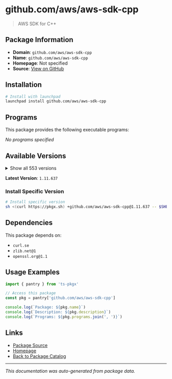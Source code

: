 # github.com/aws/aws-sdk-cpp

> AWS SDK for C++

## Package Information

- **Domain**: `github.com/aws/aws-sdk-cpp`
- **Name**: `github.com/aws/aws-sdk-cpp`
- **Homepage**: Not specified
- **Source**: [View on GitHub](https://github.com/pkgxdev/pantry/tree/main/projects/github.com/aws/aws-sdk-cpp/package.yml)

## Installation

```bash
# Install with launchpad
launchpad install github.com/aws/aws-sdk-cpp
```

## Programs

This package provides the following executable programs:

*No programs specified*

## Available Versions

<details>
<summary>Show all 553 versions</summary>

- `1.11.637`, `1.11.636`, `1.11.635`, `1.11.634`, `1.11.633`
- `1.11.632`, `1.11.631`, `1.11.630`, `1.11.629`, `1.11.628`
- `1.11.627`, `1.11.626`, `1.11.625`, `1.11.624`, `1.11.623`
- `1.11.622`, `1.11.621`, `1.11.620`, `1.11.619`, `1.11.618`
- `1.11.617`, `1.11.616`, `1.11.615`, `1.11.614`, `1.11.613`
- `1.11.612`, `1.11.611`, `1.11.610`, `1.11.609`, `1.11.608`
- `1.11.607`, `1.11.606`, `1.11.605`, `1.11.604`, `1.11.603`
- `1.11.602`, `1.11.601`, `1.11.600`, `1.11.599`, `1.11.598`
- `1.11.597`, `1.11.596`, `1.11.595`, `1.11.594`, `1.11.593`
- `1.11.592`, `1.11.591`, `1.11.590`, `1.11.589`, `1.11.588`
- `1.11.587`, `1.11.586`, `1.11.585`, `1.11.584`, `1.11.583`
- `1.11.582`, `1.11.581`, `1.11.580`, `1.11.579`, `1.11.578`
- `1.11.577`, `1.11.576`, `1.11.575`, `1.11.574`, `1.11.573`
- `1.11.572`, `1.11.571`, `1.11.570`, `1.11.569`, `1.11.568`
- `1.11.567`, `1.11.566`, `1.11.565`, `1.11.564`, `1.11.563`
- `1.11.562`, `1.11.561`, `1.11.560`, `1.11.559`, `1.11.558`
- `1.11.557`, `1.11.556`, `1.11.555`, `1.11.554`, `1.11.553`
- `1.11.552`, `1.11.551`, `1.11.550`, `1.11.549`, `1.11.548`
- `1.11.547`, `1.11.546`, `1.11.545`, `1.11.544`, `1.11.543`
- `1.11.542`, `1.11.541`, `1.11.540`, `1.11.539`, `1.11.538`
- `1.11.537`, `1.11.536`, `1.11.535`, `1.11.534`, `1.11.533`
- `1.11.532`, `1.11.531`, `1.11.530`, `1.11.529`, `1.11.528`
- `1.11.527`, `1.11.526`, `1.11.525`, `1.11.524`, `1.11.523`
- `1.11.522`, `1.11.521`, `1.11.520`, `1.11.519`, `1.11.518`
- `1.11.517`, `1.11.516`, `1.11.515`, `1.11.514`, `1.11.513`
- `1.11.512`, `1.11.511`, `1.11.510`, `1.11.509`, `1.11.508`
- `1.11.507`, `1.11.506`, `1.11.505`, `1.11.504`, `1.11.503`
- `1.11.502`, `1.11.501`, `1.11.500`, `1.11.499`, `1.11.498`
- `1.11.497`, `1.11.496`, `1.11.495`, `1.11.494`, `1.11.493`
- `1.11.492`, `1.11.491`, `1.11.490`, `1.11.489`, `1.11.488`
- `1.11.487`, `1.11.486`, `1.11.485`, `1.11.484`, `1.11.483`
- `1.11.482`, `1.11.481`, `1.11.480`, `1.11.479`, `1.11.478`
- `1.11.477`, `1.11.476`, `1.11.475`, `1.11.474`, `1.11.473`
- `1.11.472`, `1.11.471`, `1.11.470`, `1.11.469`, `1.11.468`
- `1.11.467`, `1.11.466`, `1.11.465`, `1.11.464`, `1.11.463`
- `1.11.462`, `1.11.461`, `1.11.460`, `1.11.459`, `1.11.458`
- `1.11.457`, `1.11.456`, `1.11.455`, `1.11.454`, `1.11.453`
- `1.11.452`, `1.11.451`, `1.11.450`, `1.11.449`, `1.11.448`
- `1.11.447`, `1.11.446`, `1.11.445`, `1.11.444`, `1.11.443`
- `1.11.442`, `1.11.441`, `1.11.440`, `1.11.439`, `1.11.438`
- `1.11.437`, `1.11.436`, `1.11.435`, `1.11.434`, `1.11.433`
- `1.11.432`, `1.11.431`, `1.11.430`, `1.11.429`, `1.11.428`
- `1.11.427`, `1.11.426`, `1.11.425`, `1.11.424`, `1.11.423`
- `1.11.422`, `1.11.421`, `1.11.420`, `1.11.419`, `1.11.418`
- `1.11.417`, `1.11.416`, `1.11.415`, `1.11.414`, `1.11.413`
- `1.11.412`, `1.11.411`, `1.11.410`, `1.11.409`, `1.11.408`
- `1.11.407`, `1.11.406`, `1.11.405`, `1.11.404`, `1.11.403`
- `1.11.402`, `1.11.401`, `1.11.400`, `1.11.399`, `1.11.398`
- `1.11.397`, `1.11.396`, `1.11.395`, `1.11.394`, `1.11.393`
- `1.11.392`, `1.11.391`, `1.11.390`, `1.11.389`, `1.11.388`
- `1.11.387`, `1.11.386`, `1.11.385`, `1.11.384`, `1.11.383`
- `1.11.382`, `1.11.381`, `1.11.380`, `1.11.379`, `1.11.378`
- `1.11.377`, `1.11.376`, `1.11.375`, `1.11.374`, `1.11.373`
- `1.11.372`, `1.11.371`, `1.11.370`, `1.11.369`, `1.11.368`
- `1.11.367`, `1.11.366`, `1.11.365`, `1.11.364`, `1.11.363`
- `1.11.362`, `1.11.361`, `1.11.360`, `1.11.359`, `1.11.358`
- `1.11.357`, `1.11.356`, `1.11.355`, `1.11.354`, `1.11.353`
- `1.11.352`, `1.11.351`, `1.11.350`, `1.11.349`, `1.11.348`
- `1.11.347`, `1.11.346`, `1.11.345`, `1.11.344`, `1.11.343`
- `1.11.342`, `1.11.341`, `1.11.340`, `1.11.339`, `1.11.338`
- `1.11.337`, `1.11.336`, `1.11.335`, `1.11.334`, `1.11.333`
- `1.11.332`, `1.11.331`, `1.11.330`, `1.11.329`, `1.11.328`
- `1.11.327`, `1.11.326`, `1.11.325`, `1.11.324`, `1.11.323`
- `1.11.322`, `1.11.321`, `1.11.320`, `1.11.319`, `1.11.318`
- `1.11.317`, `1.11.316`, `1.11.315`, `1.11.314`, `1.11.313`
- `1.11.312`, `1.11.311`, `1.11.310`, `1.11.309`, `1.11.308`
- `1.11.307`, `1.11.306`, `1.11.305`, `1.11.304`, `1.11.303`
- `1.11.302`, `1.11.301`, `1.11.300`, `1.11.299`, `1.11.298`
- `1.11.297`, `1.11.296`, `1.11.295`, `1.11.294`, `1.11.293`
- `1.11.292`, `1.11.291`, `1.11.290`, `1.11.289`, `1.11.288`
- `1.11.287`, `1.11.286`, `1.11.285`, `1.11.284`, `1.11.283`
- `1.11.282`, `1.11.281`, `1.11.280`, `1.11.279`, `1.11.278`
- `1.11.277`, `1.11.276`, `1.11.275`, `1.11.274`, `1.11.273`
- `1.11.272`, `1.11.271`, `1.11.270`, `1.11.269`, `1.11.268`
- `1.11.267`, `1.11.266`, `1.11.265`, `1.11.264`, `1.11.263`
- `1.11.262`, `1.11.261`, `1.11.260`, `1.11.259`, `1.11.258`
- `1.11.257`, `1.11.256`, `1.11.255`, `1.11.254`, `1.11.253`
- `1.11.252`, `1.11.251`, `1.11.250`, `1.11.249`, `1.11.248`
- `1.11.247`, `1.11.246`, `1.11.245`, `1.11.244`, `1.11.243`
- `1.11.242`, `1.11.241`, `1.11.240`, `1.11.239`, `1.11.238`
- `1.11.237`, `1.11.236`, `1.11.235`, `1.11.234`, `1.11.233`
- `1.11.232`, `1.11.231`, `1.11.230`, `1.11.229`, `1.11.228`
- `1.11.227`, `1.11.226`, `1.11.225`, `1.11.224`, `1.11.223`
- `1.11.222`, `1.11.221`, `1.11.220`, `1.11.219`, `1.11.218`
- `1.11.217`, `1.11.216`, `1.11.215`, `1.11.214`, `1.11.213`
- `1.11.212`, `1.11.211`, `1.11.210`, `1.11.209`, `1.11.208`
- `1.11.207`, `1.11.206`, `1.11.205`, `1.11.204`, `1.11.203`
- `1.11.202`, `1.11.201`, `1.11.200`, `1.11.199`, `1.11.198`
- `1.11.197`, `1.11.196`, `1.11.195`, `1.11.194`, `1.11.193`
- `1.11.192`, `1.11.191`, `1.11.190`, `1.11.189`, `1.11.188`
- `1.11.187`, `1.11.186`, `1.11.183`, `1.11.182`, `1.11.181`
- `1.11.180`, `1.11.179`, `1.11.178`, `1.11.177`, `1.11.176`
- `1.11.175`, `1.11.174`, `1.11.173`, `1.11.172`, `1.11.171`
- `1.11.170`, `1.11.169`, `1.11.168`, `1.11.167`, `1.11.166`
- `1.11.165`, `1.11.164`, `1.11.163`, `1.11.162`, `1.11.161`
- `1.11.160`, `1.11.159`, `1.11.158`, `1.11.157`, `1.11.156`
- `1.11.155`, `1.11.154`, `1.11.153`, `1.11.152`, `1.11.151`
- `1.11.150`, `1.11.149`, `1.11.148`, `1.11.147`, `1.11.146`
- `1.11.145`, `1.11.144`, `1.11.143`, `1.11.142`, `1.11.141`
- `1.11.140`, `1.11.139`, `1.11.138`, `1.11.137`, `1.11.136`
- `1.11.135`, `1.11.134`, `1.11.133`, `1.11.132`, `1.11.131`
- `1.11.130`, `1.11.129`, `1.11.128`, `1.11.127`, `1.11.126`
- `1.11.125`, `1.11.124`, `1.11.123`, `1.11.122`, `1.11.121`
- `1.11.120`, `1.11.119`, `1.11.118`, `1.11.117`, `1.11.116`
- `1.11.115`, `1.11.114`, `1.11.113`, `1.11.112`, `1.11.111`
- `1.11.110`, `1.11.109`, `1.11.108`, `1.11.107`, `1.11.106`
- `1.11.105`, `1.11.104`, `1.11.103`, `1.11.102`, `1.11.101`
- `1.11.100`, `1.11.99`, `1.11.98`, `1.11.97`, `1.11.96`
- `1.11.95`, `1.11.94`, `1.11.93`, `1.11.92`, `1.11.91`
- `1.11.90`, `1.11.89`, `1.11.88`, `1.11.87`, `1.11.86`
- `1.11.85`, `1.11.84`, `1.11.83`

</details>

**Latest Version**: `1.11.637`

### Install Specific Version

```bash
# Install specific version
sh <(curl https://pkgx.sh) +github.com/aws/aws-sdk-cpp@1.11.637 -- $SHELL -i
```

## Dependencies

This package depends on:

- `curl.se`
- `zlib.net@1`
- `openssl.org@1.1`

## Usage Examples

```typescript
import { pantry } from 'ts-pkgx'

// Access this package
const pkg = pantry['github.com/aws/aws-sdk-cpp']

console.log(`Package: ${pkg.name}`)
console.log(`Description: ${pkg.description}`)
console.log(`Programs: ${pkg.programs.join(', ')}`)
```

## Links

- [Package Source](https://github.com/pkgxdev/pantry/tree/main/projects/github.com/aws/aws-sdk-cpp/package.yml)
- [Homepage](#)
- [Back to Package Catalog](../../../package-catalog.md)

---

*This documentation was auto-generated from package data.*

